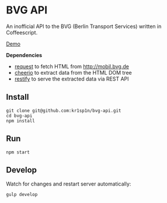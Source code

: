 BVG API
===================

An inofficial API to the BVG (Berlin Transport Services) written in Coffeescript.

[Demo](https://bvg-api.herokuapp.com/station?input=Alexanderplatz)

__Dependencies__

* [request](https://github.com/request/request) to fetch HTML from http://mobil.bvg.de
* [cheerio](https://github.com/cheeriojs/cheerio) to extract data from the HTML DOM tree
* [restify](https://github.com/mcavage/node-restify) to serve the extracted data via REST API


Install
-------------------

    git clone git@github.com:kr1sp1n/bvg-api.git
    cd bvg-api
    npm install

Run
-------------------

    npm start


Develop
-------------------

Watch for changes and restart server automatically:

    gulp develop

